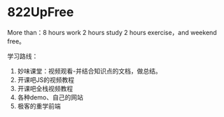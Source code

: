 # 822UpFree
More than：8 hours work 2 hours study 2 hours exercise，and weekend free。

学习路线：

1. 妙味课堂：视频观看-并结合知识点的文档，做总结。
2. 开课吧JS的视频教程
3. 开课吧全栈视频教程
4. 各种demo、自己的网站
5. 极客的重学前端